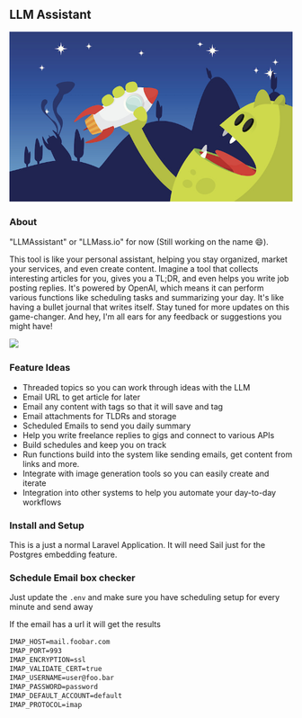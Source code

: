 ## LLM Assistant

![](/docs/images/rocket.jpg)

### About

"LLMAssistant" or "LLMass.io" for now (Still working on the name 😄).

This tool is like your personal assistant, helping you stay organized, market your services, and even create content. 
Imagine a tool that collects interesting articles for you, gives you a TL;DR, and even helps you write job posting replies.
It's powered by OpenAI, which means it can perform various functions like scheduling tasks and summarizing your day. 
It's like having a bullet journal that writes itself.
Stay tuned for more updates on this game-changer. 
And hey, I'm all ears for any feedback or suggestions you might have!


![](/docs/images/intro.gif)

### Feature Ideas

  * Threaded topics so you can work through ideas with the LLM 
  * Email URL to get article for later
  * Email any content with tags so that it will save and tag
  * Email attachments for TLDRs and storage
  * Scheduled Emails to send you daily summary
  * Help you write freelance replies to gigs and connect to various APIs
  * Build schedules and keep you on track
  * Run functions build into the system like sending emails, get content from links and more.
  * Integrate with image generation tools so you can easily create and iterate
  * Integration into other systems to help you automate your day-to-day workflows

### Install and Setup

This is a just a normal Laravel Application. It will need Sail just for the Postgres embedding feature.


### Schedule Email box checker

Just update the `.env` and make sure you have scheduling setup for every minute and send away

If the email has a url it will get the results

```dotenv
IMAP_HOST=mail.foobar.com
IMAP_PORT=993
IMAP_ENCRYPTION=ssl
IMAP_VALIDATE_CERT=true
IMAP_USERNAME=user@foo.bar
IMAP_PASSWORD=password
IMAP_DEFAULT_ACCOUNT=default
IMAP_PROTOCOL=imap

```
